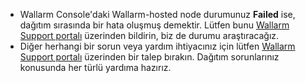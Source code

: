 * Wallarm Console'daki Wallarm-hosted node durumunuz **Failed** ise, dağıtım sırasında bir hata oluşmuş demektir. Lütfen bunu [Wallarm Support portalı](https://support.wallarm.com/) üzerinden bildirin, biz de durumu araştıracağız.
* Diğer herhangi bir sorun veya yardım ihtiyacınız için lütfen [Wallarm Support portalı](https://support.wallarm.com/) üzerinden bir talep bırakın. Dağıtım sorunlarınız konusunda her türlü yardıma hazırız.